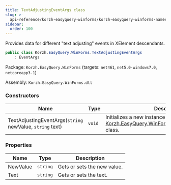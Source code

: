 ```yaml
---
title: TextAdjustingEventArgs class
slug: >-
  api-reference/korzh-easyquery-winforms/korzh-easyquery-winforms-namespace/textadjustingeventargs-class
sidebar:
  order: 100
---
```


Provides data for different "text adjusting" events in XElement descendants.
```csharp
public class Korzh.EasyQuery.WinForms.TextAdjustingEventArgs
    : EventArgs

```
Package: `Korzh.EasyQuery.WinForms` (targets: `net461`, `net5.0-windows7.0`, `netcoreapp3.1`)

Assembly: `Korzh.EasyQuery.WinForms.dll`

### Constructors

| Name | Type | Description | 
| --- | --- | --- | 
| TextAdjustingEventArgs(`string` newValue, `string` text) | `void` | Initializes a new instance of the [Korzh.EasyQuery.WinForms.TextAdjustingEventArgs](/easyquery/docs/api-reference/korzh-easyquery-winforms/korzh-easyquery-winforms-namespace/textadjustingeventargs-class) class. | 


### Properties

| Name | Type | Description | 
| --- | --- | --- | 
| NewValue | `string` | Gets or sets the new value. | 
| Text | `string` | Gets or sets the text. |
